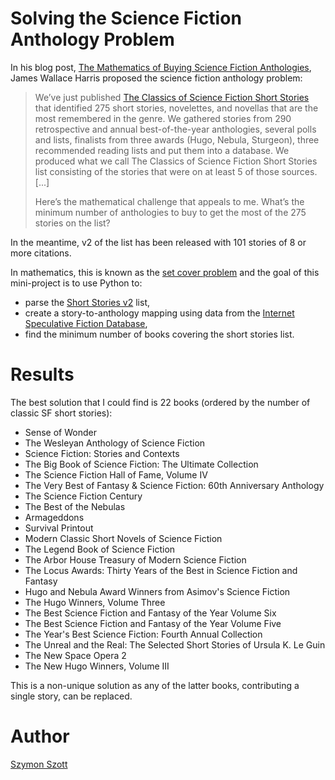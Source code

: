 # Solving the Science Fiction Anthology Problem
In his blog post, [The Mathematics of Buying Science Fiction Anthologies](https://auxiliarymemory.com/2018/08/18/the-mathematics-of-buying-science-fiction-anthologies/), James Wallace Harris proposed the  science fiction anthology problem:

> We’ve just published [The Classics of Science Fiction Short Stories](https://classicsofsciencefiction.com/classics-of-science-fiction-short-stories/) that identified 275 short stories, novelettes, and novellas that are  the most remembered in the genre. We gathered stories from 290  retrospective and annual best-of-the-year anthologies, several polls and lists, finalists from three awards (Hugo, Nebula, Sturgeon), three  recommended reading lists and put them into a database. We produced what we call The Classics of Science Fiction Short Stories list consisting  of the stories that were on at least 5 of those sources. [...]
>
> Here’s the mathematical challenge that appeals to me. What’s the minimum number of anthologies to buy to get the most of the 275 stories on the list?

In the meantime, v2 of the list has been released with 101 stories of 8 or more citations.

In mathematics, this is known as the [set cover problem](https://en.wikipedia.org/wiki/Set_cover_problem) and the goal of this mini-project is to use Python to:

- parse the [Short Stories v2](https://csfquery.com/SearchResult?mincite=8&category=story&sortby=7&list=1) list,
- create a story-to-anthology mapping using data from the [Internet Speculative Fiction Database](http://www.isfdb.org/),
- find the minimum number of books covering the short stories list.

# Results

The best solution that I could find is 22 books (ordered by the number of classic SF short stories):

- Sense of Wonder
- The Wesleyan Anthology of Science Fiction
- Science Fiction: Stories and Contexts
- The Big Book of Science Fiction: The Ultimate Collection
- The Science Fiction Hall of Fame, Volume IV
- The Very Best of Fantasy & Science Fiction: 60th Anniversary Anthology
- The Science Fiction Century
- The Best of the Nebulas
- Armageddons
- Survival Printout
- Modern Classic Short Novels of Science Fiction
- The Legend Book of Science Fiction
- The Arbor House Treasury of Modern Science Fiction
- The Locus Awards: Thirty Years of the Best in Science Fiction and Fantasy
- Hugo and Nebula Award Winners from Asimov's Science Fiction
- The Hugo Winners, Volume Three
- The Best Science Fiction and Fantasy of the Year Volume Six
- The Best Science Fiction and Fantasy of the Year Volume Five
- The Year's Best Science Fiction: Fourth Annual Collection
- The Unreal and the Real: The Selected Short Stories of Ursula K. Le Guin
- The New Space Opera 2
- The New Hugo Winners, Volume III

This is a non-unique solution as any of the latter books, contributing a single story, can be replaced.

# Author

[Szymon Szott](https://szymonszott.github.io/)
